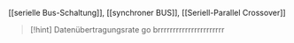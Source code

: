 [[serielle Bus-Schaltung]], [[synchroner BUS]], [[Seriell-Parallel Crossover]]

> [!hint] Datenübertragungsrate go brrrrrrrrrrrrrrrrrrrrrr
